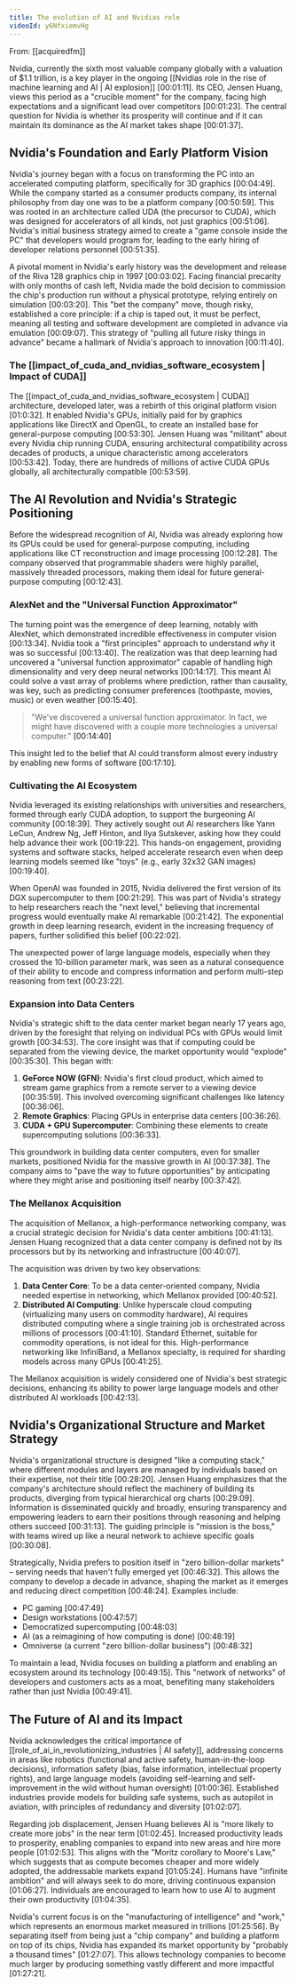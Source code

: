 ```yaml
---
title: The evolution of AI and Nvidias role
videoId: y6NfxiemvHg
---
```


From: [[acquiredfm]] <br/> 

Nvidia, currently the sixth most valuable company globally with a valuation of $1.1 trillion, is a key player in the ongoing [[Nvidias role in the rise of machine learning and AI | AI explosion]] <a class="yt-timestamp" data-t="00:01:11">[00:01:11]</a>. Its CEO, Jensen Huang, views this period as a "crucible moment" for the company, facing high expectations and a significant lead over competitors <a class="yt-timestamp" data-t="00:01:23">[00:01:23]</a>. The central question for Nvidia is whether its prosperity will continue and if it can maintain its dominance as the AI market takes shape <a class="yt-timestamp" data-t="00:01:37">[00:01:37]</a>.

## Nvidia's Foundation and Early Platform Vision

Nvidia's journey began with a focus on transforming the PC into an accelerated computing platform, specifically for 3D graphics <a class="yt-timestamp" data-t="00:04:49">[00:04:49]</a>. While the company started as a consumer products company, its internal philosophy from day one was to be a platform company <a class="yt-timestamp" data-t="00:50:59">[00:50:59]</a>. This was rooted in an architecture called UDA (the precursor to CUDA), which was designed for accelerators of all kinds, not just graphics <a class="yt-timestamp" data-t="00:51:06">[00:51:06]</a>. Nvidia's initial business strategy aimed to create a "game console inside the PC" that developers would program for, leading to the early hiring of developer relations personnel <a class="yt-timestamp" data-t="00:51:35">[00:51:35]</a>.

A pivotal moment in Nvidia's early history was the development and release of the Riva 128 graphics chip in 1997 <a class="yt-timestamp" data-t="00:03:02">[00:03:02]</a>. Facing financial precarity with only months of cash left, Nvidia made the bold decision to commission the chip's production run without a physical prototype, relying entirely on simulation <a class="yt-timestamp" data-t="00:03:20">[00:03:20]</a>. This "bet the company" move, though risky, established a core principle: if a chip is taped out, it must be perfect, meaning all testing and software development are completed in advance via emulation <a class="yt-timestamp" data-t="00:09:07">[00:09:07]</a>. This strategy of "pulling all future risky things in advance" became a hallmark of Nvidia's approach to innovation <a class="yt-timestamp" data-t="00:11:40">[00:11:40]</a>.

### The [[impact_of_cuda_and_nvidias_software_ecosystem | Impact of CUDA]]

The [[impact_of_cuda_and_nvidias_software_ecosystem | CUDA]] architecture, developed later, was a rebirth of this original platform vision <a class="yt-timestamp" data-t="01:0:32">[01:0:32]</a>. It enabled Nvidia's GPUs, initially paid for by graphics applications like DirectX and OpenGL, to create an installed base for general-purpose computing <a class="yt-timestamp" data-t="00:53:30">[00:53:30]</a>. Jensen Huang was "militant" about every Nvidia chip running CUDA, ensuring architectural compatibility across decades of products, a unique characteristic among accelerators <a class="yt-timestamp" data-t="00:53:42">[00:53:42]</a>. Today, there are hundreds of millions of active CUDA GPUs globally, all architecturally compatible <a class="yt-timestamp" data-t="00:53:59">[00:53:59]</a>.

## The AI Revolution and Nvidia's Strategic Positioning

Before the widespread recognition of AI, Nvidia was already exploring how its GPUs could be used for general-purpose computing, including applications like CT reconstruction and image processing <a class="yt-timestamp" data-t="00:12:28">[00:12:28]</a>. The company observed that programmable shaders were highly parallel, massively threaded processors, making them ideal for future general-purpose computing <a class="yt-timestamp" data-t="00:12:43">[00:12:43]</a>.

### AlexNet and the "Universal Function Approximator"

The turning point was the emergence of deep learning, notably with AlexNet, which demonstrated incredible effectiveness in computer vision <a class="yt-timestamp" data-t="00:13:34">[00:13:34]</a>. Nvidia took a "first principles" approach to understand *why* it was so successful <a class="yt-timestamp" data-t="00:13:40">[00:13:40]</a>. The realization was that deep learning had uncovered a "universal function approximator" capable of handling high dimensionality and very deep neural networks <a class="yt-timestamp" data-t="00:14:17">[00:14:17]</a>. This meant AI could solve a vast array of problems where prediction, rather than causality, was key, such as predicting consumer preferences (toothpaste, movies, music) or even weather <a class="yt-timestamp" data-t="00:15:40">[00:15:40]</a>.

> "We've discovered a universal function approximator. In fact, we might have discovered with a couple more technologies a universal computer." <a class="yt-timestamp" data-t="00:14:40">[00:14:40]</a>

This insight led to the belief that AI could transform almost every industry by enabling new forms of software <a class="yt-timestamp" data-t="00:17:10">[00:17:10]</a>.

### Cultivating the AI Ecosystem

Nvidia leveraged its existing relationships with universities and researchers, formed through early CUDA adoption, to support the burgeoning AI community <a class="yt-timestamp" data-t="00:18:39">[00:18:39]</a>. They actively sought out AI researchers like Yann LeCun, Andrew Ng, Jeff Hinton, and Ilya Sutskever, asking how they could help advance their work <a class="yt-timestamp" data-t="00:19:22">[00:19:22]</a>. This hands-on engagement, providing systems and software stacks, helped accelerate research even when deep learning models seemed like "toys" (e.g., early 32x32 GAN images) <a class="yt-timestamp" data-t="00:19:40">[00:19:40]</a>.

When OpenAI was founded in 2015, Nvidia delivered the first version of its DGX supercomputer to them <a class="yt-timestamp" data-t="00:21:29">[00:21:29]</a>. This was part of Nvidia's strategy to help researchers reach the "next level," believing that incremental progress would eventually make AI remarkable <a class="yt-timestamp" data-t="00:21:42">[00:21:42]</a>. The exponential growth in deep learning research, evident in the increasing frequency of papers, further solidified this belief <a class="yt-timestamp" data-t="00:22:02">[00:22:02]</a>.

The unexpected power of large language models, especially when they crossed the 10-billion parameter mark, was seen as a natural consequence of their ability to encode and compress information and perform multi-step reasoning from text <a class="yt-timestamp" data-t="00:23:22">[00:23:22]</a>.

### Expansion into Data Centers

Nvidia's strategic shift to the data center market began nearly 17 years ago, driven by the foresight that relying on individual PCs with GPUs would limit growth <a class="yt-timestamp" data-t="00:34:53">[00:34:53]</a>. The core insight was that if computing could be separated from the viewing device, the market opportunity would "explode" <a class="yt-timestamp" data-t="00:35:30">[00:35:30]</a>. This began with:
1.  **GeForce NOW (GFN)**: Nvidia's first cloud product, which aimed to stream game graphics from a remote server to a viewing device <a class="yt-timestamp" data-t="00:35:59">[00:35:59]</a>. This involved overcoming significant challenges like latency <a class="yt-timestamp" data-t="00:36:06">[00:36:06]</a>.
2.  **Remote Graphics**: Placing GPUs in enterprise data centers <a class="yt-timestamp" data-t="00:36:26">[00:36:26]</a>.
3.  **CUDA + GPU Supercomputer**: Combining these elements to create supercomputing solutions <a class="yt-timestamp" data-t="00:36:33">[00:36:33]</a>.

This groundwork in building data center computers, even for smaller markets, positioned Nvidia for the massive growth in AI <a class="yt-timestamp" data-t="00:37:38">[00:37:38]</a>. The company aims to "pave the way to future opportunities" by anticipating where they might arise and positioning itself nearby <a class="yt-timestamp" data-t="00:37:42">[00:37:42]</a>.

### The Mellanox Acquisition

The acquisition of Mellanox, a high-performance networking company, was a crucial strategic decision for Nvidia's data center ambitions <a class="yt-timestamp" data-t="00:41:13">[00:41:13]</a>. Jensen Huang recognized that a data center company is defined not by its processors but by its networking and infrastructure <a class="yt-timestamp" data-t="00:40:07">[00:40:07]</a>.

The acquisition was driven by two key observations:
1.  **Data Center Core**: To be a data center-oriented company, Nvidia needed expertise in networking, which Mellanox provided <a class="yt-timestamp" data-t="00:40:52">[00:40:52]</a>.
2.  **Distributed AI Computing**: Unlike hyperscale cloud computing (virtualizing many users on commodity hardware), AI requires distributed computing where a single training job is orchestrated across millions of processors <a class="yt-timestamp" data-t="00:41:10">[00:41:10]</a>. Standard Ethernet, suitable for commodity operations, is not ideal for this. High-performance networking like InfiniBand, a Mellanox specialty, is required for sharding models across many GPUs <a class="yt-timestamp" data-t="00:41:25">[00:41:25]</a>.

The Mellanox acquisition is widely considered one of Nvidia's best strategic decisions, enhancing its ability to power large language models and other distributed AI workloads <a class="yt-timestamp" data-t="00:42:13">[00:42:13]</a>.

## Nvidia's Organizational Structure and Market Strategy

Nvidia's organizational structure is designed "like a computing stack," where different modules and layers are managed by individuals based on their expertise, not their title <a class="yt-timestamp" data-t="00:28:20">[00:28:20]</a>. Jensen Huang emphasizes that the company's architecture should reflect the machinery of building its products, diverging from typical hierarchical org charts <a class="yt-timestamp" data-t="00:29:09">[00:29:09]</a>. Information is disseminated quickly and broadly, ensuring transparency and empowering leaders to earn their positions through reasoning and helping others succeed <a class="yt-timestamp" data-t="00:31:13">[00:31:13]</a>. The guiding principle is "mission is the boss," with teams wired up like a neural network to achieve specific goals <a class="yt-timestamp" data-t="00:30:08">[00:30:08]</a>.

Strategically, Nvidia prefers to position itself in "zero billion-dollar markets" – serving needs that haven't fully emerged yet <a class="yt-timestamp" data-t="00:46:32">[00:46:32]</a>. This allows the company to develop a decade in advance, shaping the market as it emerges and reducing direct competition <a class="yt-timestamp" data-t="00:48:24">[00:48:24]</a>. Examples include:
*   PC gaming <a class="yt-timestamp" data-t="00:47:49">[00:47:49]</a>
*   Design workstations <a class="yt-timestamp" data-t="00:47:57">[00:47:57]</a>
*   Democratized supercomputing <a class="yt-timestamp" data-t="00:48:03">[00:48:03]</a>
*   AI (as a reimagining of how computing is done) <a class="yt-timestamp" data-t="00:48:19">[00:48:19]</a>
*   Omniverse (a current "zero billion-dollar business") <a class="yt-timestamp" data-t="00:48:32">[00:48:32]</a>

To maintain a lead, Nvidia focuses on building a platform and enabling an ecosystem around its technology <a class="yt-timestamp" data-t="00:49:15">[00:49:15]</a>. This "network of networks" of developers and customers acts as a moat, benefiting many stakeholders rather than just Nvidia <a class="yt-timestamp" data-t="00:49:41">[00:49:41]</a>.

## The Future of AI and its Impact

Nvidia acknowledges the critical importance of [[role_of_ai_in_revolutionizing_industries | AI safety]], addressing concerns in areas like robotics (functional and active safety, human-in-the-loop decisions), information safety (bias, false information, intellectual property rights), and large language models (avoiding self-learning and self-improvement in the wild without human oversight) <a class="yt-timestamp" data-t="01:00:36">[01:00:36]</a>. Established industries provide models for building safe systems, such as autopilot in aviation, with principles of redundancy and diversity <a class="yt-timestamp" data-t="01:02:07">[01:02:07]</a>.

Regarding job displacement, Jensen Huang believes AI is "more likely to create more jobs" in the near term <a class="yt-timestamp" data-t="01:02:45">[01:02:45]</a>. Increased productivity leads to prosperity, enabling companies to expand into new areas and hire more people <a class="yt-timestamp" data-t="01:02:53">[01:02:53]</a>. This aligns with the "Moritz corollary to Moore's Law," which suggests that as compute becomes cheaper and more widely adopted, the addressable markets expand <a class="yt-timestamp" data-t="01:05:24">[01:05:24]</a>. Humans have "infinite ambition" and will always seek to do more, driving continuous expansion <a class="yt-timestamp" data-t="01:06:27">[01:06:27]</a>. Individuals are encouraged to learn how to use AI to augment their own productivity <a class="yt-timestamp" data-t="01:04:35">[01:04:35]</a>.

Nvidia's current focus is on the "manufacturing of intelligence" and "work," which represents an enormous market measured in trillions <a class="yt-timestamp" data-t="01:25:56">[01:25:56]</a>. By separating itself from being just a "chip company" and building a platform on top of its chips, Nvidia has expanded its market opportunity by "probably a thousand times" <a class="yt-timestamp" data-t="01:27:07">[01:27:07]</a>. This allows technology companies to become much larger by producing something vastly different and more impactful <a class="yt-timestamp" data-t="01:27:21">[01:27:21]</a>.